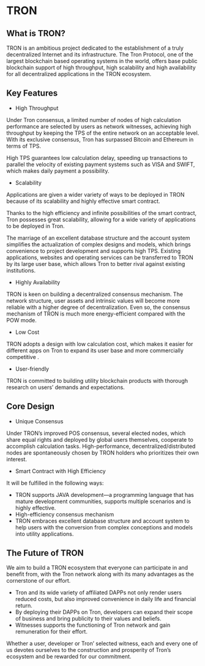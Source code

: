 # TRON

## What is TRON?

TRON is an ambitious project dedicated to the establishment of a truly decentralized Internet and its infrastructure. The Tron Protocol, one of the largest blockchain based operating systems in the world, offers base public blockchain support of high throughput, high scalability and high availability for all decentralized applications in the TRON ecosystem. 

## Key Features

+ High Throughput

Under Tron consensus, a limited number of nodes of high calculation performance are selected by users as network witnesses, achieving high throughput by keeping the TPS of the entire network on an acceptable level. With its exclusive consensus, Tron has surpassed Bitcoin and Ethereum in terms of TPS.

High TPS guarantees low calculation delay, speeding up transactions to parallel the velocity of existing payment systems such as VISA and SWIFT, which makes daily payment a possibility.  

+ Scalability
     
Applications are given a wider variety of ways to be deployed in TRON because of its scalability and highly effective smart contract.

Thanks to the high efficiency and infinite possibilities of the smart contract, Tron possesses great scalability, allowing for a wide variety of applications to be deployed in Tron.

The marriage of an excellent database structure and the account system simplifies the actualization of complex designs and models, which brings convenience to project development and supports high TPS. Existing applications, websites and operating services can be transferred to TRON by its large user base, which allows Tron to better rival against existing institutions.

+ Highly Availability

TRON is keen on building a decentralized consensus mechanism.  The network structure, user assets and intrinsic values will become more reliable with a higher degree of decentralization. Even so, the consensus mechanism of TRON is much more energy-efficient compared with the POW mode.

+ Low Cost

TRON adopts a design with low calculation cost, which makes it easier for different apps on Tron to expand its user base and more commercially competitive .

+ User-friendly

TRON is committed to building utility blockchain products with thorough research on  users’ demands and expectations.

## Core Design

+ Unique Consensus

Under TRON’s improved POS consensus, several elected nodes, which share equal rights and deployed by global users themselves, cooperate to accomplish calculation tasks.
High-performance, decentralized/distributed nodes are spontaneously chosen by TRON holders who prioritizes their own interest.

+ Smart Contract with High Efficiency

It will be fulfilled in the following ways:

   + TRON supports JAVA development—a programming language that has mature development communities, supports multiple scenarios and is highly effective.
   + High-efficiency consensus mechanism 
   + TRON embraces excellent database structure and account system to help users with the conversion from complex conceptions and models into utility applications.

## The Future of TRON 

We aim to build a TRON ecosystem that everyone can participate in and benefit from, with the Tron network along with its many advantages as the cornerstone of our effort.

+ Tron and its wide variety of affiliated DAPPs not only render users reduced costs, but also improved convenience in daily life and financial return. 
+ By deploying their DAPPs on Tron, developers can expand their scope of business and bring publicity to their values and beliefs.
+ Witnesses supports the functioning of Tron network and gain remuneration for their effort.

Whether a user, developer or Tron’ selected witness, each and every one of us devotes ourselves to the construction and prosperity of Tron’s ecosystem and be rewarded for our commitment.
